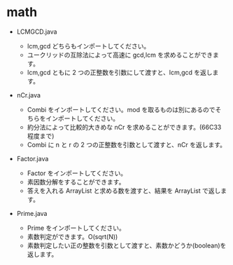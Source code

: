 # math

- LCMGCD.java

  - lcm,gcd どちらもインポートしてください。
  - ユークリッドの互除法によって高速に gcd,lcm を求めることができます。
  - lcm,gcd ともに 2 つの正整数を引数にして渡すと、lcm,gcd を返します。

- nCr.java

  - Combi をインポートしてください。mod を取るものは別にあるのでそちらをインポートしてください。
  - 約分法によって比較的大きめな nCr を求めることができます。(66C33 程度まで)
  - Combi に n と r の 2 つの正整数を引数として渡すと、nCr を返します。

- Factor.java

  - Factor をインポートしてください。
  - 素因数分解をすることができます。
  - 答えを入れる ArrayList と求める数を渡すと、結果を ArrayList で返します。

- Prime.java
  - Prime をインポートしてください。
  - 素数判定ができます。O(sqrt(N))
  - 素数判定したい正の整数を引数として渡すと、素数かどうか(boolean)を返します。
